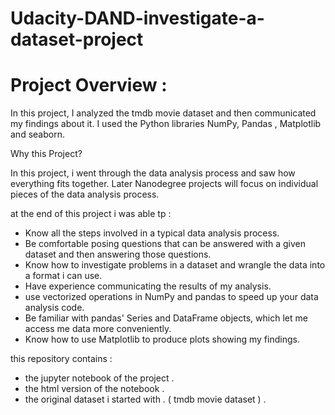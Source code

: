 # Udacity-DAND-investigate-a-dataset-project

# Project Overview :
In this project, I analyzed the tmdb movie dataset and then communicated my findings about it. I used the Python libraries NumPy, Pandas , Matplotlib and seaborn.

Why this Project?

In this project, i went through the data analysis process and saw how everything fits together. Later Nanodegree projects will focus on individual pieces of the data analysis process.


at the end of this project i was able tp :

- Know all the steps involved in a typical data analysis process.
- Be comfortable posing questions that can be answered with a given dataset and then answering those questions.
- Know how to investigate problems in a dataset and wrangle the data into a format i can use.
- Have experience communicating the results of my analysis.
- use vectorized operations in NumPy and pandas to speed up your data analysis code.
- Be familiar with pandas' Series and DataFrame objects, which let me access me data more conveniently.
- Know how to use Matplotlib to produce plots showing my findings.

this repository contains :

- the jupyter notebook of the project .
- the html version of the notebook .
- the original dataset i started with . ( tmdb movie dataset ) .
